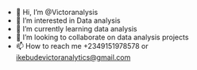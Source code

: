 - 👋 Hi, I’m @Victoranalysis
- 👀 I’m interested in Data analysis
- 🌱 I’m currently learning data analysis
- 💞️ I’m looking to collaborate on data analysis projects
- 📫 How to reach me +2349151978578 or ikebudevictoranalytics@gmail.com

<!---
Victoranalysis/Victoranalysis is a ✨ special ✨ repository because its `README.md` (this file) appears on your GitHub profile.
You can click the Preview link to take a look at your changes.
--->
